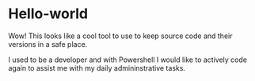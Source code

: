 # Hello-world

Wow! This looks like a cool tool to use to keep source code and their versions in a safe place. 

I used to be a developer and with Powershell I would like to actively code again to assist me with my daily admininstrative tasks.
